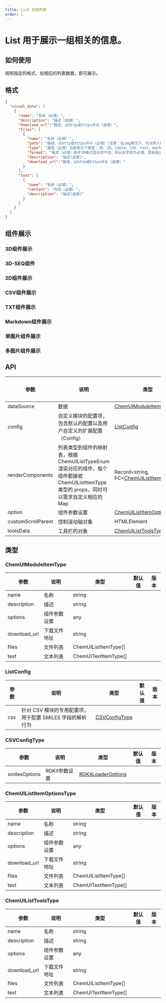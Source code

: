 ```yaml
---
title: List 定制列表
order: 1
---
```

# List 用于展示一组相关的信息。

## 如何使用
按照指定的格式，给相应的列表数据，即可展示。
## 格式

```json
{
  "visual_data": [
    {
      "name": "名称（必填）",
      "description": "描述（选填）",
      "download_url":"路径，以http或https开头（选填）",
      "files": [
        {
          "name": "名称（必填）",
          "path": "路径，以http或https开头（必填）（注意：在img情况下，可以传入http的路径或者以下格式[{name:'名称',path: 'xxx'}, {name:'名称',path: 'xxx'}]",
          "type": "类型（必填）当前有以下类型：3D、2D、table、CSV、text、markdown、img",
          "format": "格式（必填）由于3D格式显示的不同，所以此字段为必填，其余格式暂时以后缀为准，针对3D文件有以下字段，mol2 | mol | sdf | mmcif | cifCore | pdb | pdbqt | gro | xyz | lammps_data | lammps_traj_data" ,
          "description": "描述(选填)",
          "download_url":"路径，以http或https开头（选填）"
        }
      ],
      "text": [
        {
          "name": "名称（必填）",
          "content": "内容（必填）",
          "description": "描述(选填)"
        }
      ]
    }
  ]
}
```

## 组件展示
### 3D组件展示
<code src="./demo-3d.tsx"></code>

### 3D-SEQ组件
<code src="./demo-3d-seq.tsx"></code>

### 2D组件展示
<code src="./demo-2d.tsx"></code>

### CSV组件展示
<code src="./demo-csv.tsx"></code>

### TXT组件展示
<code src="./demo-text.tsx"></code>

### Markdown组件展示
<code src="./demo-markdown.tsx"></code>

### 单图片组件展示
<code src="./demo-single-img.tsx"></code>

### 多图片组件展示
<code src="./demo-multiple-img.tsx"></code>

## API
| 参数               | 说明                                                                                             | 类型                                                     | 默认值 | 版本 |
| ------------------ |------------------------------------------------------------------------------------------------|--------------------------------------------------------| ------ | ---- |
| dataSource         | 数据                                                                                             | [ChemUIModuleItemType[]](#chemuimoduleitemtype)        | []     |      |
| config             | 自定义模块的配置项，包含默认的配置以及用户自定义的扩展配置（Config）                                                          | [ListConfig](#listconfig)                              |        |      |
| renderComponents   | 列表类型到组件的映射表，根据 ChemUIListTypeEnum 渲染对应的组件，每个组件都接收 ChemUIListItemType 类型的 props，同时可以需求自定义相应的Map | Record<string, FC<[ChemUIListItemType](#test)>>        |        |      |
| option             | 组件参数设置                                                                                         | [ChemUIListItemOptionsType](#chemuilistitemoptionstype) |        |      |
| customScrollParent | 控制滚动轴对象                                                                                        | HTMLElement                                            |        |      |
| toolsData          | 工具栏的对象                                                                                         | [ChemUIListToolsType](#chemuilisttoolstype)            |        |      |

## 类型
### ChemUIModuleItemType

| 参数         | 说明         | 类型                 | 默认值 | 版本 |
| ------------ | ------------ | -------------------- | ------ | ---- |
| name         | 名称         | string               |        |      |
| description  | 描述         | string               |        |      |
| options      | 组件参数设置 | any                  |        |      |
| download_url | 下载文件地址 | string               |        |      |
| files        | 文件列表     | ChemUIListItemType[] |        |      |
| text         | 文本列表     | ChemUITextItemType[] |        |      |

### ListConfig

| 参数           | 说明         | 类型                              | 默认值 | 版本 |
|--------------| ------------ |---------------------------------| ------ | ---- |
| csv          | 针对 CSV 模块的专用配置项，用于配置 SMILES 字段的解析行为         | [CSVConfigType](#csvconfigtype) |        |      |

### CSVConfigType

| 参数       | 说明                                       | 类型                                                          | 默认值 | 版本 |
| ---------- | ------------------------------------------ |-------------------------------------------------------------| ------ | ---- |
| smilesOptions | RDKit参数设置 | [RDKitLoaderOptions](molecule-structure#rdkitloaderoptions) |        |      |


### ChemUIListItemOptionsType

| 参数         | 说明         | 类型                 | 默认值 | 版本 |
| ------------ | ------------ | -------------------- | ------ | ---- |
| name         | 名称         | string               |        |      |
| description  | 描述         | string               |        |      |
| options      | 组件参数设置 | any                  |        |      |
| download_url | 下载文件地址 | string               |        |      |
| files        | 文件列表     | ChemUIListItemType[] |        |      |
| text         | 文本列表     | ChemUITextItemType[] |        |      |

### ChemUIListToolsType

| 参数         | 说明         | 类型                 | 默认值 | 版本 |
| ------------ | ------------ | -------------------- | ------ | ---- |
| name         | 名称         | string               |        |      |
| description  | 描述         | string               |        |      |
| options      | 组件参数设置 | any                  |        |      |
| download_url | 下载文件地址 | string               |        |      |
| files        | 文件列表     | ChemUIListItemType[] |        |      |
| text         | 文本列表     | ChemUITextItemType[] |        |      |
